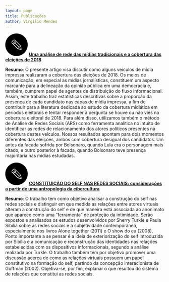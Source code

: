 ```yaml
---
layout: page
title: Publicações
author: Virgilio Mendes
---
```


![artigo](/img/lapis.png) [**Uma análise de rede das mídias tradicionais e a cobertura das eleições de 2018**](https://drive.google.com/file/d/1CMBpzTc_OZg4leDcVO-rez1wOsyiwE3E/view?usp=sharing)

**Resumo**: O presente artigo visa discutir como alguns veículos de mídia impressa realizaram a cobertura das eleições de 2018. Os meios de comunicação, em especial as mídias jornalísticas, constituem um aspecto marcante para a delineação da opinião pública em uma democracia e, também, cumprem papel de agentes de distribuição do fluxo informacional. Assim, este trabalho traz estatísticas descritivas sobre a proporção da presença de cada candidato nas capas de mídia impressa, a fim de contribuir para a literatura dedicada ao estudo da cobertura midiática em períodos eleitorais e tentar responder à pergunta se houve ou não viés na cobertura eleitoral de 2018. Para além disso, utilizamos também o método de Análise de Redes Sociais (ARS) como ferramenta analítica no intuito de identificar as redes de relacionamento dos atores políticos presentes na cobertura destes veículos. Nossos resultados apontam para dois momentos diferentes das eleições, ambos com cobertura desigual dos candidatos. Um antes da facada sofrida por Bolsonaro, quando Lula era o personagem mais citado, e outro posterior à facada, quando Bolsonaro teve presença majoritária nas mídias estudadas.


![artigo](/img/lapis.png) [**CONSTITUIÇÃO DO SELF NAS REDES SOCIAIS: considerações a partir de uma antropologia da cibercultura**](https://www.academia.edu/35277476/Anais_I_Simposio_Subjetividade_e_Cultura_Digital.pdf)

**Resumo**: O trabalho tem como objetivo analisar a construção do self nas redes sociais e distinguir em que medida as relações entre atores virtuais alteram a construção do self e de que maneira está associada ao anonimato que aparece como uma “ferramenta” de proteção da intimidade. Serão expostos e analisados os estudos desenvolvidos por Sherry Turkle e Paula Sibilia sobre as redes sociais e a subjetividade contemporânea, especialmente nos livros Alone together (2011) e O show do eu (2008). Ponto importante a se pensar é a ideia de exteriorização do self introduzida por Sibilia e a comunicação e reconstrução das identidades nas relações estabelecidas com os dispositivos informacionais, segundo a análise realizada por Turkle. O trabalho também tem por objetivo promover uma discussão acerca de como as relações virtuais possuem um papel constitutivo na formação do self, partindo da concepção interacionista de Goffman (2002). Objetiva-se, por fim, explanar o que resultou do sistema de relações que constitui as redes sociais.
